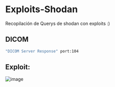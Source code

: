 # Exploits-Shodan

Recopilación de Querys de shodan con exploits :)

## DICOM 

```sh
"DICOM Server Response" port:104
```

## Exploit:

![image](https://github.com/HernanRodriguez1/Exploits-Shodan/assets/66162160/29f923e0-fbde-4526-a199-fbf71cb5319f)
